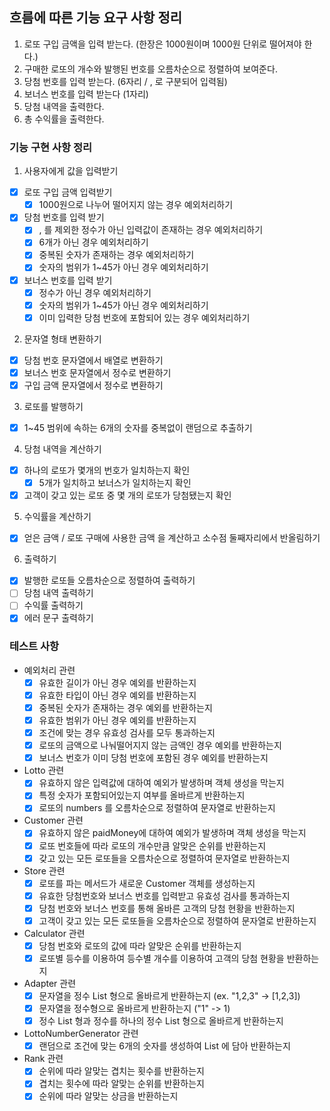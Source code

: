 ## 흐름에 따른 기능 요구 사항 정리

1. 로또 구입 금액을 입력 받는다. (한장은 1000원이며 1000원 단위로 떨어져야 한다.)
2. 구매한 로또의 개수와 발행된 번호를 오름차순으로 정렬하여 보여준다.
3. 당첨 번호를 입력 받는다. (6자리 / , 로 구분되어 입력됨)
4. 보너스 번호를 입력 받는다 (1자리)
5. 당첨 내역을 출력한다.
6. 총 수익률을 출력한다.

### 기능 구현 사항 정리

1. 사용자에게 값을 입력받기

- [x] 로또 구입 금액 입력받기
    - [x] 1000원으로 나누어 떨어지지 않는 경우 예외처리하기
- [x] 당첨 번호를 입력 받기
    - [x] , 를 제외한 정수가 아닌 입력값이 존재하는 경우 예외처리하기
    - [x] 6개가 아닌 경우 예외처리하기
    - [x] 중복된 숫자가 존재하는 경우 예외처리하기
    - [x] 숫자의 범위가 1~45가 아닌 경우 예외처리하기
- [x] 보너스 번호를 입력 받기
    - [x] 정수가 아닌 경우 예외처리하기
    - [x] 숫자의 범위가 1~45가 아닌 경우 예외처리하기
    - [x] 이미 입력한 당첨 번호에 포함되어 있는 경우 예외처리하기

2. 문자열 형태 변환하기

- [x] 당첨 번호 문자열에서 배열로 변환하기
- [x] 보너스 번호 문자열에서 정수로 변환하기
- [x] 구입 금액 문자열에서 정수로 변환하기

3. 로또를 발행하기

- [x] 1~45 범위에 속하는 6개의 숫자를 중복없이 랜덤으로 추출하기

4. 당첨 내역을 계산하기

- [x] 하나의 로또가 몇개의 번호가 일치하는지 확인
    - [x] 5개가 일치하고 보너스가 일치하는지 확인
- [x] 고객이 갖고 있는 로또 중 몇 개의 로또가 당첨됐는지 확인

5. 수익률을 계산하기

- [x] 얻은 금액 / 로또 구매에 사용한 금액 을 계산하고 소수점 둘째자리에서 반올림하기

6. 출력하기

- [x] 발행한 로또들 오름차순으로 정렬하여 출력하기
- [ ] 당첨 내역 출력하기
- [ ] 수익률 출력하기
- [x] 에러 문구 출력하기

### 테스트 사항

- 예외처리 관련
    - [x] 유효한 길이가 아닌 경우 예외를 반환하는지
    - [x] 유효한 타입이 아닌 경우 예외를 반환하는지
    - [x] 중복된 숫자가 존재하는 경우 예외를 반환하는지
    - [x] 유효한 범위가 아닌 경우 예외를 반환하는지
    - [x] 조건에 맞는 경우 유효성 검사를 모두 통과하는지
    - [x] 로또의 금액으로 나눠떨어지지 않는 금액인 경우 예외를 반환하는지
    - [x] 보너스 번호가 이미 당첨 번호에 포함된 경우 예외를 반환하는지

- Lotto 관련
    - [x] 유효하지 않은 입력값에 대하여 예외가 발생하며 객체 생성을 막는지
    - [x] 특정 숫자가 포함되어있는지 여부를 올바르게 반환하는지
    - [x] 로또의 numbers 를 오름차순으로 정렬하여 문자열로 반환하는지

- Customer 관련
    - [x] 유효하지 않은 paidMoney에 대하여 예외가 발생하며 객체 생성을 막는지
    - [x] 로또 번호들에 따라 로또의 개수만큼 알맞은 순위를 반환하는지
    - [x] 갖고 있는 모든 로또들을 오름차순으로 정렬하여 문자열로 반환하는지

- Store 관련
    - [x] 로또를 파는 메서드가 새로운 Customer 객체를 생성하는지
    - [x] 유효한 당첨번호와 보너스 번호를 입력받고 유효성 검사를 통과하는지
    - [x] 당첨 번호와 보너스 번호를 통해 올바른 고객의 당첨 현황을 반환하는지
    - [x] 고객이 갖고 있는 모든 로또들을 오름차순으로 정렬하여 문자열로 반환하는지

- Calculator 관련
    - [x] 당첨 번호와 로또의 값에 따라 알맞은 순위를 반환하는지
    - [x] 로또별 등수를 이용하여 등수별 개수를 이용하여 고객의 당첨 현황을 반환하는지

- Adapter 관련
    - [x] 문자열을 정수 List 형으로 올바르게 반환하는지 (ex. "1,2,3" -> [1,2,3])
    - [x] 문자열을 정수형으로 올바르게 반환하는지 ("1" -> 1)
    - [x] 정수 List 형과 정수를 하나의 정수 List 형으로 올바르게 반환하는지

- LottoNumberGenerator 관련
    - [x] 랜덤으로 조건에 맞는 6개의 숫자를 생성하여 List 에 담아 반환하는지

- Rank 관련
    - [x] 순위에 따라 알맞는 겹치는 횟수를 반환하는지
    - [x] 겹치는 횟수에 따라 알맞는 순위를 반환하는지
    - [x] 순위에 따라 알맞는 상금을 반환하는지
